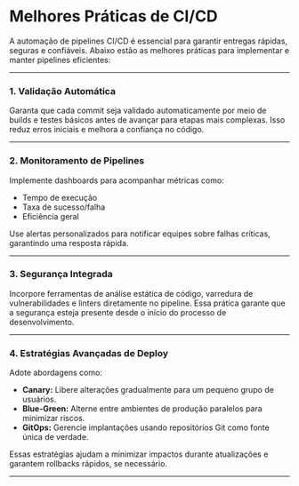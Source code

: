 # Melhores Práticas de CI/CD

A automação de pipelines CI/CD é essencial para garantir entregas rápidas, seguras e confiáveis. Abaixo estão as melhores práticas para implementar e manter pipelines eficientes:

---

### **1. Validação Automática**
Garanta que cada commit seja validado automaticamente por meio de builds e testes básicos antes de avançar para etapas mais complexas. Isso reduz erros iniciais e melhora a confiança no código.

---

### **2. Monitoramento de Pipelines**
Implemente dashboards para acompanhar métricas como:
- Tempo de execução
- Taxa de sucesso/falha
- Eficiência geral  

Use alertas personalizados para notificar equipes sobre falhas críticas, garantindo uma resposta rápida.

---

### **3. Segurança Integrada**
Incorpore ferramentas de análise estática de código, varredura de vulnerabilidades e linters diretamente no pipeline. Essa prática garante que a segurança esteja presente desde o início do processo de desenvolvimento.

---

### **4. Estratégias Avançadas de Deploy**
Adote abordagens como:
- **Canary:** Libere alterações gradualmente para um pequeno grupo de usuários.
- **Blue-Green:** Alterne entre ambientes de produção paralelos para minimizar riscos.
- **GitOps:** Gerencie implantações usando repositórios Git como fonte única de verdade.

Essas estratégias ajudam a minimizar impactos durante atualizações e garantem rollbacks rápidos, se necessário.

---